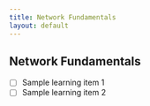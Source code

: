 ```yaml
---
title: Network Fundamentals
layout: default
---
```


## Network Fundamentals

- [ ] Sample learning item 1
- [ ] Sample learning item 2
